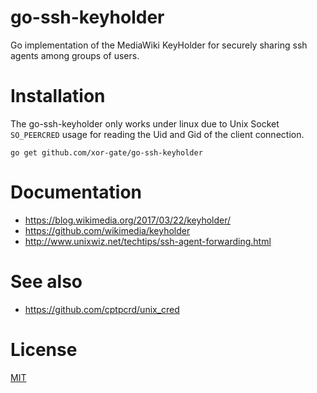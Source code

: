 # go-ssh-keyholder

Go implementation of the MediaWiki KeyHolder for securely sharing ssh agents among groups of users.

# Installation

The go-ssh-keyholder only works under linux due to Unix Socket `SO_PEERCRED` usage for reading the Uid and Gid of the client connection.

`go get github.com/xor-gate/go-ssh-keyholder`

# Documentation

* https://blog.wikimedia.org/2017/03/22/keyholder/
* https://github.com/wikimedia/keyholder
* http://www.unixwiz.net/techtips/ssh-agent-forwarding.html

# See also

* https://github.com/cptpcrd/unix_cred

# License

[MIT](LICENSE)
